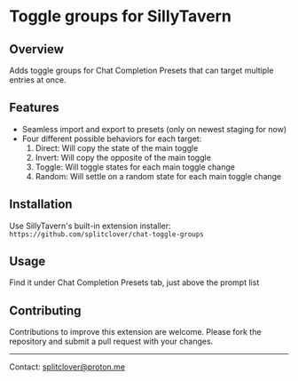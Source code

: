 # Toggle groups for SillyTavern

## Overview

Adds toggle groups for Chat Completion Presets that can target multiple entries at once.

## Features

- Seamless import and export to presets (only on newest staging for now)
- Four different possible behaviors for each target:
  1. Direct: Will copy the state of the main toggle
  2. Invert: Will copy the opposite of the main toggle
  3. Toggle: Will toggle states for each main toggle change
  4. Random: Will settle on a random state for each main toggle change

## Installation

Use SillyTavern's built-in extension installer:
`https://github.com/splitclover/chat-toggle-groups`

## Usage

Find it under Chat Completion Presets tab, just above the prompt list

## Contributing

Contributions to improve this extension are welcome. Please fork the repository and submit a pull request with your changes.

---

Contact: splitclover@proton.me
